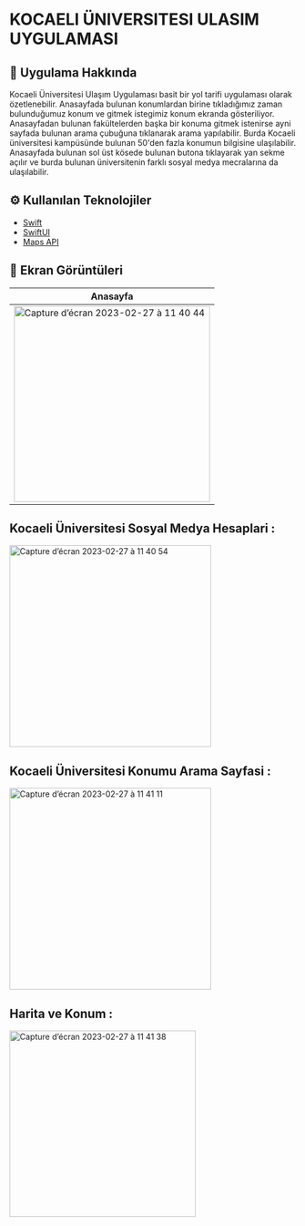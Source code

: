 # KOCAELI ÜNIVERSITESI ULASIM UYGULAMASI 
## :calling: Uygulama Hakkında 
Kocaeli Üniversitesi Ulaşım Uygulaması basit bir yol tarifi uygulaması olarak özetlenebilir.
Anasayfada bulunan konumlardan birine tıkladığımız zaman bulunduğumuz konum ve gitmek istegimiz konum ekranda gösteriliyor.
Anasayfadan bulunan fakültelerden başka bir konuma gitmek istenirse ayni sayfada bulunan arama çubuğuna tıklanarak arama yapılabilir. Burda Kocaeli üniversitesi kampüsünde bulunan 50'den fazla konumun bilgisine ulaşılabilir. Anasayfada bulunan sol üst kösede bulunan butona tıklayarak yan sekme açılır ve burda bulunan üniversitenin farklı sosyal medya mecralarına da ulaşılabilir.
## :gear: Kullanılan Teknolojiler
- [Swift](https://developer.apple.com/swift/)
- [SwiftUI](https://developer.apple.com/xcode/swiftui/)
- [Maps API](https://developer.apple.com/documentation/mapkit/map)

## :camera_flash: Ekran Görüntüleri
| Anasayfa |
| --- |
| <img width="344" alt="Capture d’écran 2023-02-27 à 11 40 44" src="https://user-images.githubusercontent.com/80275552/221515612-66c06ee8-5282-48a2-a982-e042d4a239d7.png"> |


## Kocaeli Üniversitesi Sosyal Medya Hesaplari : 
<img width="354" alt="Capture d’écran 2023-02-27 à 11 40 54" src="https://user-images.githubusercontent.com/80275552/221516020-5ddbedc5-ea72-4831-90e0-3256e591404b.png">

## Kocaeli Üniversitesi Konumu Arama Sayfasi : 
<img width="354" alt="Capture d’écran 2023-02-27 à 11 41 11" src="https://user-images.githubusercontent.com/80275552/221516215-213cd58f-e763-4b2b-adf7-f707d90550ea.png">


## Harita ve Konum : 
<img width="327" alt="Capture d’écran 2023-02-27 à 11 41 38" src="https://user-images.githubusercontent.com/80275552/221516454-aca8eb7b-c19a-425a-b5c2-6a5a72447205.png">
